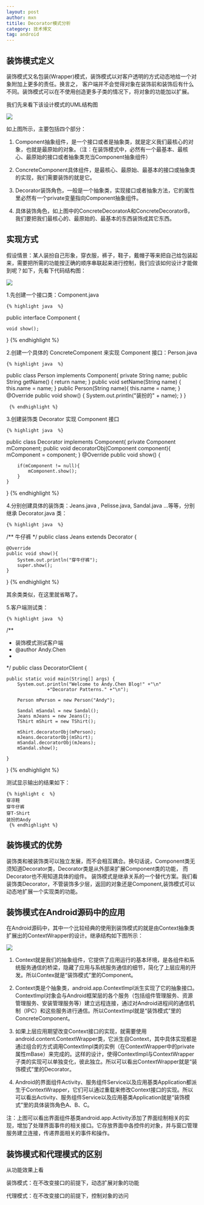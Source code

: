 ```yaml
---
layout: post
author: mxn
titile: Decorator模式分析
category: 技术博文
tag: android
---
```


## 装饰模式定义

装饰模式又名包装(Wrapper)模式，装饰模式以对客户透明的方式动态地给一个对象附加上更多的责任。换言之，
客户端并不会觉得对象在装饰前和装饰后有什么不同。装饰模式可以在不使用创造更多子类的情况下，将对象的功能加以扩展。

我们先来看下该设计模式的UML结构图

![](https://raw.githubusercontent.com/mxn21/mxn21.github.io/master/public/img/img92.png)

如上图所示，主要包括四个部分：

1. Component抽象组件，是一个接口或者是抽象类，就是定义我们最核心的对象，也就是最原始的对象。（注：在装饰模式中，必然有一个最基本、最核心、最原始的接口或者抽象类充当Component抽象组件）

2. ConcreteComponent具体组件，是最核心、最原始、最基本的接口或抽象类的实现，我们需要装饰的就是它。

3. Decorator装饰角色，一般是一个抽象类，实现接口或者抽象方法，它的属性里必然有一个private变量指向Component抽象组件。

4. 具体装饰角色，如上图中的ConcreteDecoratorA和ConcreteDecoratorB，我们要把我们最核心的、最原始的、最基本的东西装饰成其它东西。

<!-- more -->

## 实现方式

假设情景：某人装扮自己形象，穿衣服，裤子，鞋子，戴帽子等来把自己给包装起来，需要把所需的功能按正确的顺序串联起来进行控制，我们应该如何设计才能做到呢？如下，先看下代码结构图：

![](https://raw.githubusercontent.com/mxn21/mxn21.github.io/master/public/img/img94.png)

1.先创建一个接口类：Component.java

    {% highlight java  %}
public interface Component {

    void show();

}
     {% endhighlight %}


2.创建一个具体的 ConcreteComponent 来实现 Component 接口：Person.java

    {% highlight java  %}
public class Person implements Component{
    private String name;
    public String getName() {
        return name;
    }
    public void setName(String name) {
        this.name = name;
    }
    public Person(String name){
        this.name = name;
    }
    @Override
    public void show() {
        System.out.println("装扮的" + name);
    }
}

     {% endhighlight %}


3.创建装饰类 Decorator 实现 Component 接口

    {% highlight java  %}
public class Decorator implements Component{
    private Component mComponent;
    public void decoratorObj(Component component){
        mComponent = component;
    }
    @Override
    public void show() {

        if(mComponent != null){
            mComponent.show();
        }
    }
}
     {% endhighlight %}

4.分别创建具体的装饰类：Jeans.java , Pelisse.java, Sandal.java ...等等，分别继承 Decorator.java 类：

    {% highlight java  %}
/** 牛仔裤 */
public class Jeans extends Decorator {

    @Override
    public void show(){
        System.out.println("穿牛仔裤");
        super.show();
    }
}
     {% endhighlight %}

其余类类似，在这里就省略了。

5.客户端测试类：

    {% highlight java  %}
/**
 * 装饰模式测试客户端
 * @author Andy.Chen
 *
 */
public class DecoratorClient {

    public static void main(String[] args) {
        System.out.println("Welcome to Andy.Chen Blog!" +"\n"
                   +"Decorator Patterns." +"\n");

        Person mPerson = new Person("Andy");

        Sandal mSandal = new Sandal();
        Jeans mJeans = new Jeans();
        TShirt mShirt = new TShirt();

        mShirt.decoratorObj(mPerson);
        mJeans.decoratorObj(mShirt);
        mSandal.decoratorObj(mJeans);
        mSandal.show();

    }
}
     {% endhighlight %}

测试显示输出的结果如下：

    {% highlight c  %}
    穿凉鞋
    穿牛仔裤
    穿T-Shirt
    装扮的Andy
     {% endhighlight %}



## 装饰模式的优势

装饰类和被装饰类可以独立发展，而不会相互耦合。换句话说，Component类无须知道Decorator类，Decorator类是从外部来扩展Component类的功能，
而Decorator也不用知道具体的组件。
装饰模式是继承关系的一个替代方案。我们看装饰类Decorator，不管装饰多少层，返回的对象还是Component,装饰模式可以动态地扩展一个实现类的功能。

## 装饰模式在Android源码中的应用

在Android源码中，其中一个比较经典的使用到装饰模式的就是由Context抽象类扩展出的ContextWrapper的设计。继承结构如下图所示：

![](https://raw.githubusercontent.com/mxn21/mxn21.github.io/master/public/img/img93.png)

1. Context就是我们的抽象组件，它提供了应用运行的基本环境，是各组件和系统服务通信的桥梁，隐藏了应用与系统服务通信的细节，简化了上层应用的开发。所以Contex就是“装饰模式”里的Component。

2. Context类是个抽象类，android.app.ContextImpl派生实现了它的抽象接口。ContextImpl对象会与Android框架层的各个服务（包括组件管理服务、资源管理服务、安装管理服务等）建立远程连接，通过对Android进程间的通信机制（IPC）和这些服务进行通信。所以ContextImpl就是“装饰模式”里的ConcreteComponent。

3. 如果上层应用期望改变Context接口的实现，就需要使用android.content.ContextWrapper类，它派生自Context，其中具体实现都是通过组合的方式调用ContextImpl类的实例（在ContextWrapper中的private属性mBase）来完成的。这样的设计，使得ContextImpl与ContextWrapper子类的实现可以单独变化，彼此独立。所以可以看出ContextWrapper就是“装饰模式”里的Decorator。

4. Android的界面组件Activity、服务组件Service以及应用基类Application都派生于ContextWrapper，它们可以通过重载来修改Context接口的实现。所以可以看出Activity、服务组件Service以及应用基类Application就是“装饰模式”里的具体装饰角色A、B、C。

注：上图可以看出界面组件基类android.app.Activity添加了界面绘制相关的实现，增加了处理界面事件的相关接口。它存放界面中各控件的对象，并与窗口管理服务建立连接，传递界面相关的事件和操作。

## 装饰模式和代理模式的区别

从功能效果上看

装饰模式：在不改变接口的前提下，动态扩展对象的功能

代理模式：在不改变接口的前提下，控制对象的访问

